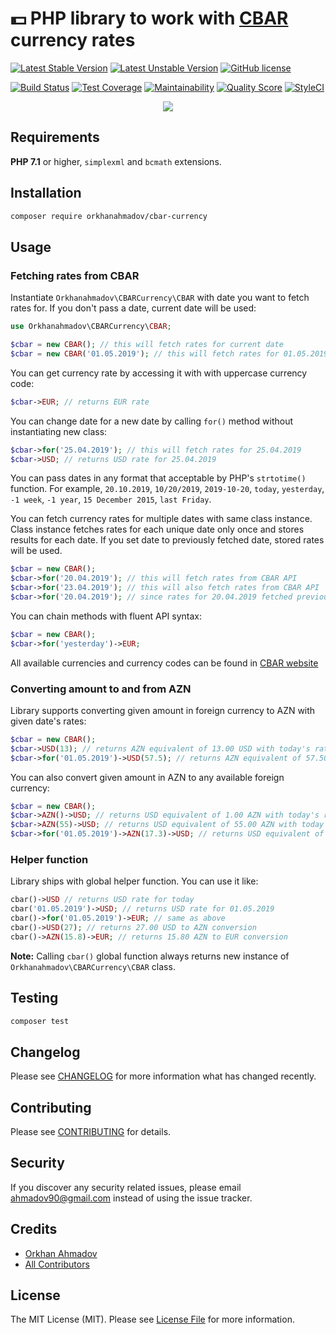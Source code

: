 # :dollar: PHP library to work with [CBAR](https://www.cbar.az/home?language=en) currency rates

[![Latest Stable Version](https://poser.pugx.org/orkhanahmadov/cbar-currency/v/stable)](https://packagist.org/packages/orkhanahmadov/cbar-currency)
[![Latest Unstable Version](https://poser.pugx.org/orkhanahmadov/cbar-currency/v/unstable)](https://packagist.org/packages/orkhanahmadov/cbar-currency)
[![GitHub license](https://img.shields.io/github/license/orkhanahmadov/cbar-currency.svg)](https://github.com/orkhanahmadov/cbar-currency/blob/master/LICENSE.md)

[![Build Status](https://img.shields.io/travis/orkhanahmadov/cbar-currency.svg)](https://travis-ci.org/orkhanahmadov/cbar-currency)
[![Test Coverage](https://img.shields.io/codeclimate/coverage/orkhanahmadov/cbar-currency.svg)](https://codeclimate.com/github/orkhanahmadov/cbar-currency/test_coverage)
[![Maintainability](https://img.shields.io/codeclimate/maintainability/orkhanahmadov/cbar-currency.svg)](https://codeclimate.com/github/orkhanahmadov/cbar-currency/maintainability)
[![Quality Score](https://img.shields.io/scrutinizer/g/orkhanahmadov/cbar-currency.svg)](https://scrutinizer-ci.com/g/orkhanahmadov/cbar-currency)
[![StyleCI](https://github.styleci.io/repos/184592322/shield?branch=master)](https://github.styleci.io/repos/184592322)


<p align="center">
<img src="https://raw.githubusercontent.com/orkhanahmadov/cbar-currency/master/screenshot.png" />
</p>

## Requirements

**PHP 7.1** or higher, ``simplexml`` and ``bcmath`` extensions.

## Installation

```bash
composer require orkhanahmadov/cbar-currency
```

## Usage

### Fetching rates from CBAR

Instantiate ``Orkhanahmadov\CBARCurrency\CBAR`` with date you want to fetch rates for. If you don't pass a date, current date will be used:

```php
use Orkhanahmadov\CBARCurrency\CBAR;

$cbar = new CBAR(); // this will fetch rates for current date
$cbar = new CBAR('01.05.2019'); // this will fetch rates for 01.05.2019
```

You can get currency rate by accessing it with with uppercase currency code:

```php
$cbar->EUR; // returns EUR rate
```

You can change date for a new date by calling ``for()`` method without instantiating new class:

```php
$cbar->for('25.04.2019'); // this will fetch rates for 25.04.2019
$cbar->USD; // returns USD rate for 25.04.2019
```

You can pass dates in any format that acceptable by PHP's ``strtotime()`` function.
For example, ``20.10.2019``, ``10/20/2019``, ``2019-10-20``, ``today``, ``yesterday``, ``-1 week``, ``-1 year``, ``15 December 2015``, ``last Friday``.

You can fetch currency rates for multiple dates with same class instance.
Class instance fetches rates for each unique date only once and stores results for each date.
If you set date to previously fetched date, stored rates will be used.

```php
$cbar = new CBAR();
$cbar->for('20.04.2019'); // this will fetch rates from CBAR API
$cbar->for('23.04.2019'); // this will also fetch rates from CBAR API
$cbar->for('20.04.2019'); // since rates for 20.04.2019 fetched previously stored rates will be used instead of fetching rates for same day again
```

You can chain methods with fluent API syntax:

```php
$cbar = new CBAR();
$cbar->for('yesterday')->EUR;
```

All available currencies and currency codes can be found in [CBAR website](https://www.cbar.az/currency/rates?language=en)

### Converting amount to and from AZN

Library supports converting given amount in foreign currency to AZN with given date's rates:

```php
$cbar = new CBAR();
$cbar->USD(13); // returns AZN equivalent of 13.00 USD with today's rates
$cbar->for('01.05.2019')->USD(57.5); // returns AZN equivalent of 57.50 USD with 01.05.2019 rates
```

You can also convert given amount in AZN to any available foreign currency:

```php
$cbar = new CBAR();
$cbar->AZN()->USD; // returns USD equivalent of 1.00 AZN with today's rates
$cbar->AZN(55)->USD; // returns USD equivalent of 55.00 AZN with today's rates
$cbar->for('01.05.2019')->AZN(17.3)->USD; // returns USD equivalent of 17.30 AZN with 01.05.2019 rates
```

### Helper function

Library ships with global helper function. You can use it like:

```php
cbar()->USD // returns USD rate for today
cbar('01.05.2019')->USD; // returns USD rate for 01.05.2019
cbar()->for('01.05.2019')->EUR; // same as above
cbar()->USD(27); // returns 27.00 USD to AZN conversion
cbar()->AZN(15.8)->EUR; // returns 15.80 AZN to EUR conversion
```

**Note:** Calling ``cbar()`` global function always returns new instance of ``Orkhanahmadov\CBARCurrency\CBAR`` class.

## Testing

``` bash
composer test
```

## Changelog

Please see [CHANGELOG](CHANGELOG.md) for more information what has changed recently.

## Contributing

Please see [CONTRIBUTING](CONTRIBUTING.md) for details.

## Security

If you discover any security related issues, please email ahmadov90@gmail.com instead of using the issue tracker.

## Credits

- [Orkhan Ahmadov](https://github.com/orkhanahmadov)
- [All Contributors](../../contributors)

## License

The MIT License (MIT). Please see [License File](LICENSE.md) for more information.
